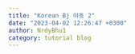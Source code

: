 ```yaml
---
title: "Korean Bj 야동 2"
date: "2023-04-02 12:26:47 +0300"
author: NrdyBhu1
category: tutorial blog
---
```

